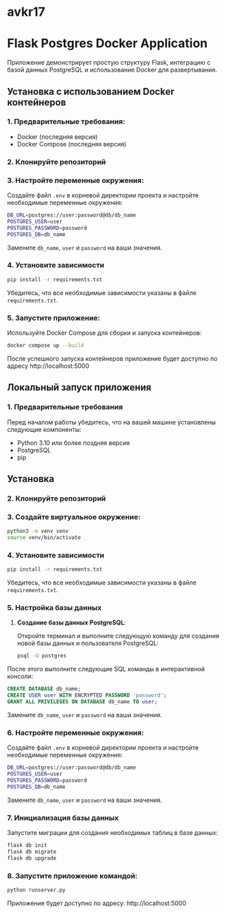 # avkr17
# Flask Postgres Docker Application

Приложение демонстрирует простую структуру Flask, интеграцию с базой данных PostgreSQL и использование Docker для развертывания.

## Установка с использованием Docker контейнеров

### 1. Предварительные требования:

- Docker (последняя версия)
- Docker Compose (последняя версия)

### 2. Клонируйте репозиторий

### 3. Настройте переменные окружения:

Создайте файл `.env` в корневой директории проекта и настройте необходимые переменные окружения:

``` bash
DB_URL=postgres://user:password@db/db_name
POSTGRES_USER=user
POSTGRES_PASSWORD=password
POSTGRES_DB=db_name
```
Замените `db_name`, `user` и `password` на ваши значения.

### 4. Установите зависимости

``` bash
pip install -r requirements.txt
```

Убедитесь, что все необходимые зависимости указаны в файле `requirements.txt`.

### 5. Запустите приложение:

Используйте Docker Compose для сборки и запуска контейнеров:


``` bash
docker compose up --build
```

После успешного запуска контейнеров приложение будет доступно по адресу http://localhost:5000

## Локальный запуск приложения

### 1. Предварительные требования

Перед началом работы убедитесь, что на вашей машине установлены следующие компоненты:

- Python 3.10 или более поздняя версия
- PostgreSQL
- pip

## Установка

### 2. Клонируйте репозиторий

### 3. Создайте виртуальное окружение:

``` bash
python3 -m venv venv
source venv/bin/activate
```

### 4. Установите зависимости

``` bash
pip install -r requirements.txt
```

Убедитесь, что все необходимые зависимости указаны в файле `requirements.txt`.

### 5. Настройка базы данных

1. **Создание базы данных PostgreSQL**:

   Откройте терминал и выполните следующую команду для создания новой базы данных и пользователя PostgreSQL:

    ``` bash
   psql -U postgres
    ```

После этого выполните следующие SQL команды в интерактивной консоли:

```sql
CREATE DATABASE db_name;
CREATE USER user WITH ENCRYPTED PASSWORD 'password';
GRANT ALL PRIVILEGES ON DATABASE db_name TO user;
```

Замените `db_name`, `user` и `password` на ваши значения.

### 6. Настройте переменные окружения:

Создайте файл `.env` в корневой директории проекта и настройте необходимые переменные окружения:

``` bash
DB_URL=postgres://user:password@db/db_name
POSTGRES_USER=user
POSTGRES_PASSWORD=password
POSTGRES_DB=db_name
```
Замените `db_name`, `user` и `password` на ваши значения.

### 7. Инициализация базы данных

Запустите миграции для создания необходимых таблиц в базе данных:

```bash
flask db init
flask db migrate
flask db upgrade
```

### 8. Запустите приложение командой: 

```bash
python runserver.py
```

Приложение будет доступно по адресу: http://localhost:5000


